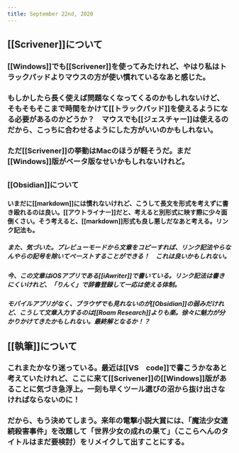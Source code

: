 ```yaml
---
title: September 22nd, 2020
---
```


## [[Scrivener]]について
### [[Windows]]でも[[Scrivener]]を使ってみたけれど、やはり私はトラックパッドよりマウスの方が使い慣れているなあと感じた。

### もしかしたら長く使えば問題なくなってくるのかもしれないけど、そもそもそこまで時間をかけて[[トラックパッド]]を使えるようになる必要があるのかどうか？　マウスでも[[ジェスチャー]]は使えるのだから、こっちに合わせるようにした方がいいのかもしれない。

### ただ[[Scrivener]]の挙動はMacのほうが軽そうだ。まだ[[Windows]]版がベータ版なせいかもしれないけれど。

## 
### [[Obsidian]]について
#### いまだに[[markdown]]には慣れないけれど、こうして長文を形式を考えずに書き殴れるのは良い。[[アウトライナー]]だと、考えると別形式に映す際に少々面倒くさい。そう考えると、[[markdown]]形式も良し悪しだなあと考える。リンク記法も。
##### また、気づいた。プレビューモードから文章をコピーすれば、リンク記法やらなんやらの記号を除いてペーストすることができる！　これは良いかもしれない。

##### 今、この文章はiOSアプリである[[iAwriter]]で書いている。リンク記法は書きにくいけれど、「りんく」で辞書登録して一応は使える体制。

##### モバイルアプリがなく、ブラウザでも見れないのが[[Obsidian]]の弱みだけれど、こうして文章入力するのは[[Roam Research]]よりも楽。徐々に魅力が分かりかけてきたかもしれない。最終解となるか！？

## [[執筆]]について
### これまたかなり迷っている。最近は[[VS　code]]で書こうかなあと考えていたけれど、ここに来て[[Scrivener]]の[[Windows]]版があることに気づき急浮上。一刻も早くツール選びの沼から抜け出さなければならないのに！

### だから、もう決めてしまう。来年の電撃小説大賞には、「魔法少女連続殺害事件」を改題して「世界少女の成れの果て」（ここらへんのタイトルはまだ要検討）をリメイクして出すことにする。
